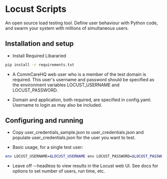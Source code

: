 # Locust Scripts

An open source load testing tool. Define user behaviour with Python code, and swarm your system with millions of simultaneous users.

## Installation and setup
- Install Required Libararied
```sh
pip install -r requirements.txt
```
- A CommCareHQ web user who is a member of the test domain is required. This user's username and password should be specified as the environment variables LOCUST_USERNAME and LOCUST_PASSWORD.

- Domain and application, both required, are specified in config.yaml. Username to login as may also be included.

## Configuring and running
- Copy user_credentials_sample.json to user_credentials.json and populate user_credentials.json for the user  you want to test.

- Basic usage, for a single test user:

```sh
env LOCUST_USERNAME=$LOCUST_USERNAME env LOCUST_PASSWORD=$LOCUST_PASSWORD locust -f commcarehq-kt.py --headless -u 1 -r 1
```

- Leave off --headless to view results in the Locust web UI. See docs for options to set number of users, run time, etc.
